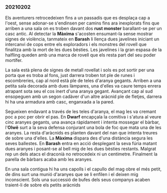 ### 20210202 ###

Els aventurers retrocedeixen fins a un passadís que es desplaça cap a l'oest, sense adonar-se s'endinsen per camins fins ara inexplorats fins que arriben a una sala on es troben davant dos __rust monster__ barallant-se per un casc antic. Al detectar la **Màxima** s'acosten ensumant-la sense mostrar signes de violència, tanmateix en **Barash** li llença dues javelines iniciant un intercanvi de cops entre els exploradors i els monstres del rovell que finalitza amb la mort de les dues bèsties. Les javelines i la gran espasa de la halfling queden amb una marca de rovell que els resta part del seu poder mortífer.

La sala està plena de signes de metall rovellat i sols es pot sortir per una porta que es troba al fons, just darrera troben tot ple de runes i escombreries, cap al nord està ple de teles d'aranya gegants. Arriben a una petita sala decorada amb dues làmpares, una d'elles va caure temps enrera atrapant sota seu el cos inert d'una aranya gegant. Avançant cap al sud ensopeguen amb un segon cadàver d'un altre aràcnid ple de fletjes, darrera hi ha una armadura amb casc, enganxada a la pared.

Segueixen endavant a través de les teles d'aranya, el mag les va cremant poc a poc per obrir el pas. En **Dwarf** encapçala la comitiva i s'atura al veure cinc aranyes gegants, una avança ràpidament i intenta mossegar el bàrbar, l'**Olwë** surt a la seva defensa conjurant una bola de foc que mata una de les aranyes. La resta d'aràcnids es planten davant del nan que intenta treures de sobre una d'elles. La **Màxima** dispara des d'una distància segura les seves ballestes. En **Barash** entra en acció desplegant la seva fúria matant dues aranyes i posant-se al bell mig de les dues bèsties restants. Malgrat rep un dels atacs el draconià no retrocedeix ni un centímetre. Finalment la parella de bàrbars acaba amb les aranyes.

En una sala contigua hi ha uns capolls i el capullo del mag obre el més petit, de dins surt una munió d'aranyes que se li enfilen i el deixen mig inconscient. Sols una successió de bufes dels seus companys acaben traient-li de sobre els petits aràcnids


